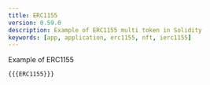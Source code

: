 ```yaml
---
title: ERC1155
version: 0.59.0
description: Example of ERC1155 multi token in Solidity
keywords: [app, application, erc1155, nft, ierc1155]
---
```


Example of ERC1155

```solidity
{{{ERC1155}}}
```
